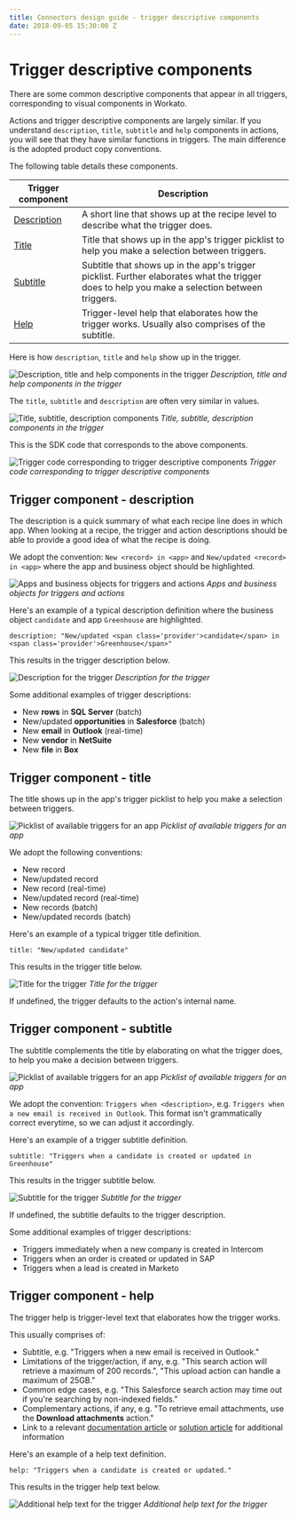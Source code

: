 ```yaml
---
title: Connectors design guide - trigger descriptive components
date: 2018-09-05 15:30:00 Z
---
```


# Trigger descriptive components
There are some common descriptive components that appear in all triggers, corresponding to visual components in Workato.

Actions and trigger descriptive components are largely similar. If you understand `description`, `title`, `subtitle` and `help` components in actions, you will see that they have similar functions in triggers. The main difference is the adopted product copy conventions.

The following table details these components.

| Trigger component | Description                                                                                                                                        |
|-------------------|----------------------------------------------------------------------------------------------------------------------------------------------------|
| [Description](#trigger-component---description)       | A short line that shows up at the recipe level to describe what the trigger does.                                                                   |
| [Title](#trigger-component---title)             | Title that shows up in the app's trigger picklist to help you make a selection between triggers.                                             |
| [Subtitle](#trigger-component---subtitle)          | Subtitle that shows up in the app's trigger picklist. Further elaborates what the trigger does to help you make a selection between triggers. |
| [Help](#trigger-component---help)              | Trigger-level help that elaborates how the trigger works. Usually also comprises of the subtitle.                                                    |

Here is how `description`, `title` and `help` show up in the trigger.

![Description, title and help components in the trigger](/assets/images/connectors-design-guide/trigger-components.png)
*Description, title and help components in the trigger*

The `title`, `subtitle` and `description` are often very similar in values.

![Title, subtitle, description components](/assets/images/connectors-design-guide/trigger-components-2.png)
*Title, subtitle, description components in the trigger*

This is the SDK code that corresponds to the above components.

![Trigger code corresponding to trigger descriptive components](/assets/images/connectors-design-guide/trigger-descriptive-components-code.png)
*Trigger code corresponding to trigger descriptive components*

## Trigger component - description
The description is a quick summary of what each recipe line does in which app. When looking at a recipe, the trigger and action descriptions should be able to provide a good idea of what the recipe is doing.

We adopt the convention: `New <record> in <app>` and `New/updated <record> in <app>` where the app and business object should be highlighted. 

![Apps and business objects for triggers and actions](/assets/images/connectors-design-guide/trigger-action-descriptions.png)
*Apps and business objects for triggers and actions*

Here's an example of a typical description definition where the business object `candidate` and app `Greenhouse` are highlighted.

```
description: "New/updated <span class='provider'>candidate</span> in <span class='provider'>Greenhouse</span>"
```

This results in the trigger description below.

![Description for the trigger](/assets/images/connectors-design-guide/trigger-description.png)
*Description for the trigger*

Some additional examples of trigger descriptions:

- New **rows** in **SQL Server** (batch)
- New/updated **opportunities** in **Salesforce** (batch)
- New **email** in **Outlook** (real-time)
- New **vendor** in **NetSuite**
- New **file** in **Box**

## Trigger component - title
The title shows up in the app's trigger picklist to help you make a selection between triggers.

![Picklist of available triggers for an app](/assets/images/connectors-design-guide/trigger-picklist-titles.png)
*Picklist of available triggers for an app*

We adopt the following conventions:
- New record
- New/updated record
- New record (real-time)
- New/updated record (real-time)
- New records (batch)
- New/updated records (batch)

Here's an example of a typical trigger title definition.

```
title: "New/updated candidate"
```

This results in the trigger title below.

![Title for the trigger](/assets/images/connectors-design-guide/trigger-title.png)
*Title for the trigger*

If undefined, the trigger defaults to the action's internal name.

## Trigger component - subtitle
The subtitle complements the title by elaborating on what the trigger does, to help you make a decision between triggers.

![Picklist of available triggers for an app](/assets/images/connectors-design-guide/trigger-picklist-subtitles.png)
*Picklist of available triggers for an app*

We adopt the convention: `Triggers when <description>`, e.g. `Triggers when a new email is received in Outlook`. This format isn't grammatically correct everytime, so we can adjust it accordingly.

Here's an example of a trigger subtitle definition.

```
subtitle: "Triggers when a candidate is created or updated in Greenhouse"
```

This results in the trigger subtitle below.

![Subtitle for the trigger](/assets/images/connectors-design-guide/trigger-subtitle.png)
*Subtitle for the trigger*

If undefined, the subtitle defaults to the trigger description.

Some additional examples of trigger descriptions:

- Triggers immediately when a new company is created in Intercom
- Triggers when an order is created or updated in SAP
- Triggers when a lead is created in Marketo

## Trigger component - help
The trigger help is trigger-level text that elaborates how the trigger works.

This usually comprises of:

- Subtitle, e.g. "Triggers when a new email is received in Outlook."
- Limitations of the trigger/action, if any, e.g. "This search action will retrieve a maximum of 200 records.", "This upload action can handle a maximum of 25GB."
- Common edge cases, e.g. "This Salesforce search action may time out if you're searching by non-indexed fields."
- Complementary actions, if any, e.g. "To retrieve email attachments, use the **Download attachments** action."
- Link to a relevant [documentation article](/) or [solution article](https://support.workato.com/support/solutions) for additional information

Here's an example of a help text definition.

```
help: "Triggers when a candidate is created or updated."
```

This results in the trigger help text below.

![Additional help text for the trigger](/assets/images/connectors-design-guide/trigger-help.png)
*Additional help text for the trigger*

